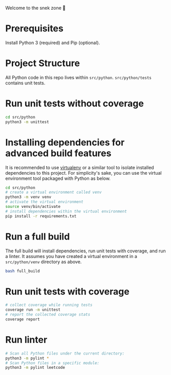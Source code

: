 Welcome to the snek zone 🐍

# Prerequisites
Install Python 3 (required) and Pip (optional).

# Project Structure
All Python code in this repo lives within `src/python`. `src/python/tests` contains unit tests.

# Run unit tests without coverage
```bash
cd src/python
python3 -m unittest
```

# Installing dependencies for advanced build features
It is recommended to use [virtualenv](https://virtualenv.pypa.io/en/latest/) or a similar tool to isolate installed dependencies to this project. For simplicity's sake, you can use the virtual environment tool packaged with Python as below.
```bash
cd src/python
# create a virtual environment called venv
python3 -m venv venv
# activate the virtual environment
source venv/bin/activate
# install dependencies within the virtual environment
pip install -r requirements.txt
```

# Run a full build
The full build will install dependencies, run unit tests with coverage, and run a linter. It assumes you have created a virtual environment in a `src/python/venv` directory as above.
```bash
bash full_build
```

# Run unit tests with coverage
```bash
# collect coverage while running tests
coverage run -m unittest
# report the collected coverage stats
coverage report
```

# Run linter
```bash
# Scan all Python files under the current directory:
python3 -m pylint *
# Scan Python files in a specific module:
python3 -m pylint leetcode
```
